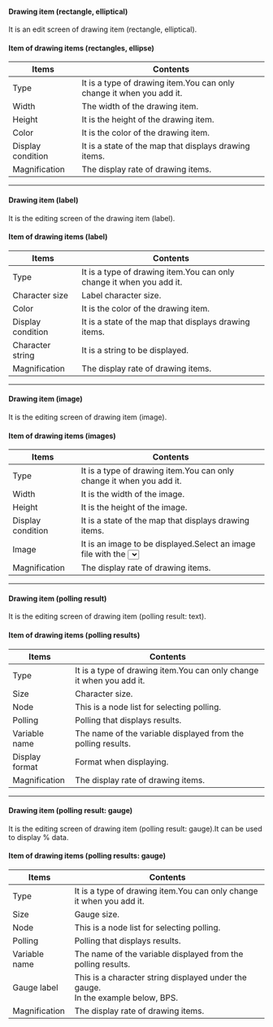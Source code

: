 #### Drawing item (rectangle, elliptical)
<div class="text-xl">
It is an edit screen of drawing item (rectangle, elliptical).
</div>


>>>

#### Item of drawing items (rectangles, ellipse)

<div class="text-lg">

| Items | Contents |
| ---- | ---- |
| Type | It is a type of drawing item.You can only change it when you add it.|
| Width | The width of the drawing item.|
| Height | It is the height of the drawing item.|
| Color | It is the color of the drawing item.|
| Display condition | It is a state of the map that displays drawing items.|
| Magnification | The display rate of drawing items.|
</div>

---
#### Drawing item (label)
<div class="text-xl">
It is the editing screen of the drawing item (label).
</div>

>>>

#### Item of drawing items (label)

<div class="text-lg">

| Items | Contents |
| ---- | ---- |
| Type | It is a type of drawing item.You can only change it when you add it.|
| Character size | Label character size.|
| Color | It is the color of the drawing item.|
| Display condition | It is a state of the map that displays drawing items.|
| Character string | It is a string to be displayed.|
| Magnification | The display rate of drawing items.|
</div>

---
#### Drawing item (image)
<div class="text-xl">
It is the editing screen of drawing item (image).
</div>

>>>

#### Item of drawing items (images)

<div class="text-lg">

| Items | Contents |
| ---- | ---- |
| Type | It is a type of drawing item.You can only change it when you add it.|
| Width | It is the width of the image.|
| Height | It is the height of the image.|
| Display condition | It is a state of the map that displays drawing items.|
| Image | It is an image to be displayed.Select an image file with the <Select> button.|
| Magnification | The display rate of drawing items.|
</div>

---
#### Drawing item (polling result)

<div class="text-xl">
It is the editing screen of drawing item (polling result: text).
</div>

>>>

#### Item of drawing items (polling results)

<div class="text-lg">

| Items | Contents |
| ---- | ---- |
| Type | It is a type of drawing item.You can only change it when you add it.|
| Size | Character size.|
| Node | This is a node list for selecting polling.|
| Polling | Polling that displays results.|
| Variable name | The name of the variable displayed from the polling results.|
| Display format | Format when displaying.|
| Magnification | The display rate of drawing items.|
</div>

---
#### Drawing item (polling result: gauge)

<div class="text-xl">
It is the editing screen of drawing item (polling result: gauge).It can be used to display % data.
</div>

>>>

#### Item of drawing items (polling results: gauge)

<div class="text-lg">

| Items | Contents |
| ---- | ---- |
| Type | It is a type of drawing item.You can only change it when you add it.|
| Size | Gauge size.|
| Node | This is a node list for selecting polling.|
| Polling | Polling that displays results.|
| Variable name | The name of the variable displayed from the polling results.|
| Gauge label | This is a character string displayed under the gauge.<br> In the example below, BPS.|
| Magnification | The display rate of drawing items.|
</div>
